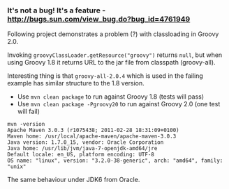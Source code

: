 ### It's not a bug! It's a feature - http://bugs.sun.com/view_bug.do?bug_id=4761949

Following project demonstrates a problem (?) with classloading in Groovy 2.0.

Invoking `groovyClassLoader.getResource("groovy")` returns `null`, but when using Groovy 1.8 it returns URL to the jar file from classpath (groovy-all).

Interesting thing is that `groovy-all-2.0.4` which is used in the failing example has similar structure to the 1.8 version.

 * Use `mvn clean package` to run against Groovy 1.8 (tests will pass)
 * Use `mvn clean package -Pgroovy20` to run against Groovy 2.0 (one test will fail)

```
mvn -version
Apache Maven 3.0.3 (r1075438; 2011-02-28 18:31:09+0100)
Maven home: /usr/local/apache-maven/apache-maven-3.0.3
Java version: 1.7.0_15, vendor: Oracle Corporation
Java home: /usr/lib/jvm/java-7-openjdk-amd64/jre
Default locale: en_US, platform encoding: UTF-8
OS name: "linux", version: "3.2.0-38-generic", arch: "amd64", family: "unix"
```
The same behaviour under JDK6 from Oracle.
